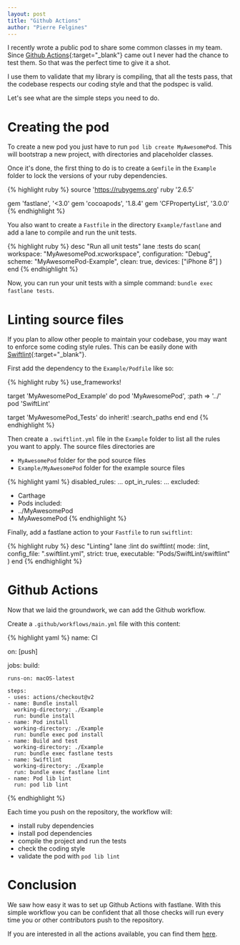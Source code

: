 ```yaml
---
layout: post
title: "Github Actions"
author: "Pierre Felgines"
---
```


I recently wrote a public pod to share some common classes in my team. Since [Github Actions](https://github.com/features/actions){:target="_blank"} came out I never had the chance to test them. So that was the perfect time to give it a shot.

I use them to validate that my library is compiling, that all the tests pass, that the codebase respects our coding style and that the podspec is valid.

Let's see what are the simple steps you need to do.

# Creating the pod

To create a new pod you just have to run `pod lib create MyAwesomePod`. This will bootstrap a new project, with directories and placeholder classes.

Once it's done, the first thing to do is to create a `Gemfile` in the `Example` folder to lock the versions of your ruby dependencies.

{% highlight ruby %}
source 'https://rubygems.org'
ruby '2.6.5'

gem 'fastlane', '<3.0'
gem 'cocoapods', '1.8.4'
gem 'CFPropertyList', '3.0.0'
{% endhighlight %}

You also want to create a `Fastfile` in the directory `Example/fastlane` and add a lane to compile and run the unit tests.

{% highlight ruby %}
desc "Run all unit tests"
lane :tests do
  scan(
    workspace: "MyAwesomePod.xcworkspace",
    configuration: "Debug",
    scheme: "MyAwesomePod-Example",
    clean: true,
    devices: ["iPhone 8"]
  )
end
{% endhighlight %}

Now, you can run your unit tests with a simple command: `bundle exec fastlane tests`.

# Linting source files

If you plan to allow other people to maintain your codebase, you may want to enforce some coding style rules. This can be easily done with [Swiftlint](https://github.com/realm/SwiftLint){:target="_blank"}.

First add the dependency to the `Example/Podfile` like so:

{% highlight ruby %}
use_frameworks!

target 'MyAwesomePod_Example' do
  pod 'MyAwesomePod', :path => '../'
  pod 'SwiftLint'

  target 'MyAwesomePod_Tests' do
    inherit! :search_paths
  end
end
{% endhighlight %}

Then create a `.swiftlint.yml` file in the `Example` folder to list all the rules you want to apply. The source files directories are
- `MyAwesomePod` folder for the pod source files
- `Example/MyAwesomePod` folder for the example source files

{% highlight yaml %}
disabled_rules:
  ...
opt_in_rules:
  ...
excluded:
  - Carthage
  - Pods
included:
  - ../MyAwesomePod
  - MyAwesomePod
{% endhighlight %}

Finally, add a fastlane action to your `Fastfile` to run `swiftlint`:

{% highlight ruby %}
desc "Linting"
lane :lint do
  swiftlint(
      mode: :lint,
      config_file: ".swiftlint.yml",
      strict: true,
      executable: "Pods/SwiftLint/swiftlint"
  )
end
{% endhighlight %}

# Github Actions

Now that we laid the groundwork, we can add the Github workflow.

Create a `.github/workflows/main.yml` file with this content:

{% highlight yaml %}
name: CI

on: [push]

jobs:
  build:

    runs-on: macOS-latest

    steps:
    - uses: actions/checkout@v2
    - name: Bundle install
      working-directory: ./Example
      run: bundle install
    - name: Pod install
      working-directory: ./Example
      run: bundle exec pod install
    - name: Build and test
      working-directory: ./Example
      run: bundle exec fastlane tests
    - name: Swiftlint
      working-directory: ./Example
      run: bundle exec fastlane lint
    - name: Pod lib lint
      run: pod lib lint
{% endhighlight %}

Each time you push on the repository, the workflow will:
- install ruby dependencies
- install pod dependencies
- compile the project and run the tests
- check the coding style
- validate the pod with `pod lib lint`

# Conclusion

We saw how easy it was to set up Github Actions with fastlane. With this simple workflow you can be confident that all those checks will run every time you or other contributors push to the repository.

If you are interested in all the actions available, you can find them [here](https://github.com/marketplace?type=actions).


